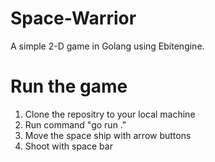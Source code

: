 # Space-Warrior
A simple 2-D game in Golang using Ebitengine.

# Run the game
1. Clone the repositry to your local machine
2. Run command "go run ."
3. Move the space ship with arrow buttons
4. Shoot with space bar
